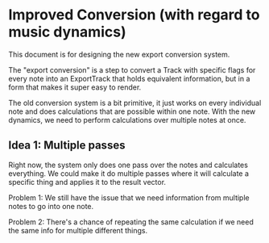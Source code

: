 # Improved Conversion (with regard to music dynamics)

This document is for designing the new export conversion system.

The "export conversion" is a step to convert a Track with specific flags for
every note into an ExportTrack that holds equivalent information, but in a form
that makes it super easy to render.

The old conversion system is a bit primitive, it just works on every individual
note and does calculations that are possible within one note. With the new
dynamics, we need to perform calculations over multiple notes at once.

## Idea 1: Multiple passes

Right now, the system only does one pass over the notes and calculates
everything. We could make it do multiple passes where it will calculate a
specific thing and applies it to the result vector.

Problem 1: We still have the issue that we need information from multiple notes
to go into one note.

Problem 2: There's a chance of repeating the same calculation if we need the
same info for multiple different things.
